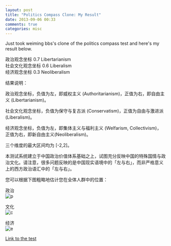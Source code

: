 ```yaml
---
layout: post
title: "Politics Compass Clone: My Result"
date: 2013-09-06 00:33
comments: true
categories: misc
---
```


Just took weiming bbs's clone of the politics compass test and here's my result below.

政治观念坐标     0.7  Libertarianism  
社会文化观念坐标 0.6  Liberalism  
经济观念坐标     0.3  Neoliberalism  

结果说明：

政治观念坐标，负值为左，即威权主义 (Authoritarianism)，正值为右，即自由主义 (Libertarianism)。

社会文化观念坐标，负值为保守与复古派 (Conservatism)，正值为自由与激进派 (Liberalism)。

经济观念坐标，负值为左，即集体主义与福利主义 (Welfarism, Collectivism)，正值为右，即新自由主义(Neoliberalism)。

三个维度的最大区间均为 [-2,2]。

本测试系统建立于中国政治价值体系基础之上，试图充分反映中国的特殊国情与政治文化。请注意，很多问题反映的是中国现实语境中的「左与右」，而非严格意义上的西方政治语汇中的「左与右」。

您可以根据下图粗略地估计您在全体人群中的位置：

政治  
![p](http://zuobiao.me/files/p.png)

文化  
![c](http://zuobiao.me/files/c.png)

经济  
![e](http://zuobiao.me/files/e.png)

[Link to the test](http://zuobiao.me/)
